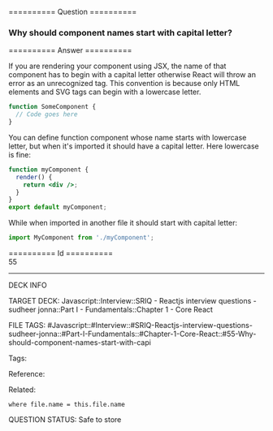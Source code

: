 ========== Question ==========  

### Why should component names start with capital letter?  

========== Answer ==========  

If you are rendering your component using JSX, the name of that component has to begin with a capital letter otherwise React will throw an error as an unrecognized tag. This convention is because only HTML elements and SVG tags can begin with a lowercase letter.

```jsx
function SomeComponent {
  // Code goes here
}
```

You can define function component whose name starts with lowercase letter, but when it's imported it should have a capital letter. Here lowercase is fine:

```jsx
function myComponent {
  render() {
    return <div />;
  }
}
export default myComponent;
```

While when imported in another file it should start with capital letter:

```jsx
import MyComponent from './myComponent';
```

========== Id ==========  
55

---

DECK INFO

TARGET DECK: Javascript::Interview::SRIQ - Reactjs interview questions - sudheer jonna::Part I - Fundamentals::Chapter 1 - Core React

FILE TAGS: #Javascript::#Interview::#SRIQ-Reactjs-interview-questions-sudheer-jonna::#Part-I-Fundamentals::#Chapter-1-Core-React::#55-Why-should-component-names-start-with-capi

Tags:

Reference:

Related:

```dataview
where file.name = this.file.name
```
QUESTION STATUS: Safe to store
